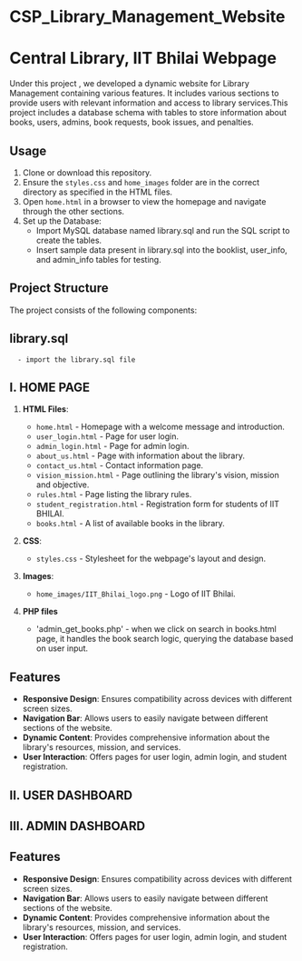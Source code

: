 # CSP_Library_Management_Website
# Central Library, IIT Bhilai Webpage

Under this project , we developed a dynamic website for Library Management containing various features. It includes various sections to provide users with relevant information and access to library services.This project includes a database schema with tables to store information about books, users, admins, book requests, book issues, and penalties.

## Usage

1. Clone or download this repository.
2. Ensure the `styles.css` and `home_images` folder are in the correct directory as specified in the HTML files.
3. Open `home.html` in a browser to view the homepage and navigate through the other sections.
4. Set up the Database:
   - Import  MySQL database named library.sql and run the SQL script to create the tables.
    - Insert sample data present in library.sql into the booklist, user_info, and admin_info tables for testing.

## Project Structure
The project consists of the following components:

   ## library.sql
      - import the library.sql file

 ## I. HOME PAGE 

1. **HTML Files**: 
   - `home.html` - Homepage with a welcome message and introduction.
   - `user_login.html` - Page for user login.
   - `admin_login.html` - Page for admin login.
   - `about_us.html` - Page with information about the library.
   - `contact_us.html` - Contact information page.
   - `vision_mission.html` - Page outlining the library's vision, mission and objective.
   - `rules.html` - Page listing the library rules.
   - `student_registration.html` - Registration form for students of IIT BHILAI.
   - `books.html` - A list of available books in the library.

2. **CSS**:
   - `styles.css` - Stylesheet for the webpage's layout and design.

3. **Images**:
   - `home_images/IIT_Bhilai_logo.png` - Logo of IIT Bhilai.
4. **PHP files**
   - 'admin_get_books.php' - when we click on search in books.html page, it handles the book search logic, querying the database based on user input.

## Features

- **Responsive Design**: Ensures compatibility across devices with different screen sizes.
- **Navigation Bar**: Allows users to easily navigate between different sections of the website.
- **Dynamic Content**: Provides comprehensive information about the library's resources, mission, and services.
- **User Interaction**: Offers pages for user login, admin login, and student registration.


## II. USER DASHBOARD

## III. ADMIN DASHBOARD


## Features

- **Responsive Design**: Ensures compatibility across devices with different screen sizes.
- **Navigation Bar**: Allows users to easily navigate between different sections of the website.
- **Dynamic Content**: Provides comprehensive information about the library's resources, mission, and services.
- **User Interaction**: Offers pages for user login, admin login, and student registration.




